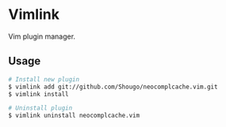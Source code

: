 # Vimlink
Vim plugin manager.

## Usage
```bash
# Install new plugin
$ vimlink add git://github.com/Shougo/neocomplcache.vim.git
$ vimlink install

# Uninstall plugin
$ vimlink uninstall neocomplcache.vim
```
